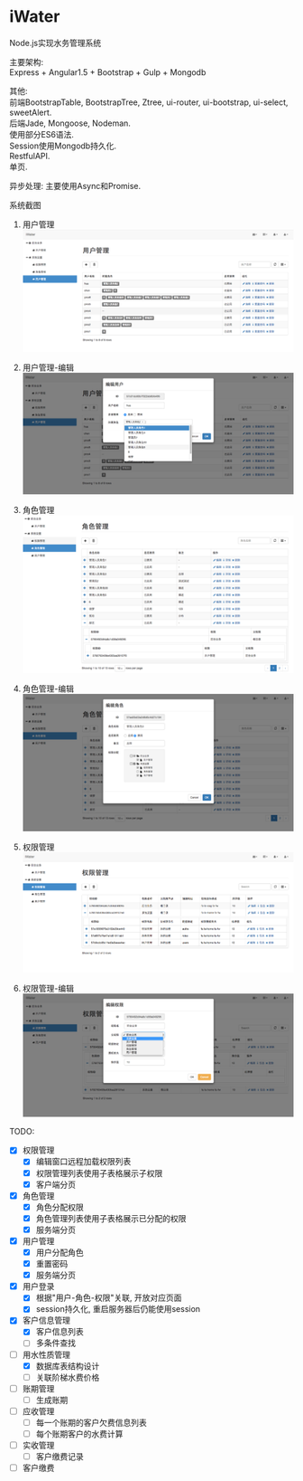 # iWater
Node.js实现水务管理系统

主要架构:   
Express + Angular1.5 + Bootstrap + Gulp + Mongodb  

其他:   
前端BootstrapTable, BootstrapTree, Ztree, ui-router, ui-bootstrap, ui-select, sweetAlert.     
后端Jade, Mongoose, Nodeman.  
使用部分ES6语法.   
Session使用Mongodb持久化.  
RestfulAPI.    
单页.  

异步处理: 
主要使用Async和Promise.  

系统截图    
1. 用户管理  
![image](https://github.com/clouds8/iWater/blob/master/images/users.png)  

2. 用户管理-编辑     
![image](https://github.com/clouds8/iWater/blob/master/images/usersEdit.png)  

3. 角色管理    
![image](https://github.com/clouds8/iWater/blob/master/images/roles.png)    

4. 角色管理-编辑    
![image](https://github.com/clouds8/iWater/blob/master/images/rolesEdit.png)      

5. 权限管理    
![image](https://github.com/clouds8/iWater/blob/master/images/auths.png)    

6. 权限管理-编辑  
![image](https://github.com/clouds8/iWater/blob/master/images/authsEdit.png)    


TODO:
- [x] 权限管理
  - [x] 编辑窗口远程加载权限列表
  - [x] 权限管理列表使用子表格展示子权限
  - [x] 客户端分页
- [x] 角色管理
  - [x] 角色分配权限  
  - [x] 角色管理列表使用子表格展示已分配的权限
  - [x] 服务端分页
- [x] 用户管理
  - [x] 用户分配角色
  - [x] 重置密码 
  - [x] 服务端分页
- [x] 用户登录
  - [x] 根据"用户-角色-权限"关联, 开放对应页面
  - [x] session持久化, 重启服务器后仍能使用session
- [x] 客户信息管理
  - [x] 客户信息列表
  - [ ] 多条件查找
- [ ] 用水性质管理
  - [x] 数据库表结构设计
  - [ ] 关联阶梯水费价格
- [ ] 账期管理
  - [ ] 生成账期 
- [ ] 应收管理
  - [ ] 每一个账期的客户欠费信息列表
  - [ ] 每个账期客户的水费计算
- [ ] 实收管理
  - [ ] 客户缴费记录
- [ ] 客户缴费  
